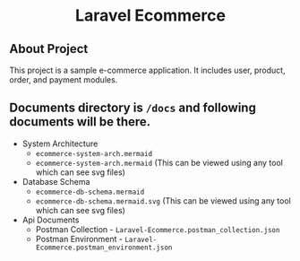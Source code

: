 <h1 align="center">Laravel Ecommerce</h1>

## About Project

This project is a sample e-commerce application. It includes user, product, order, and payment modules.

## Documents directory is `/docs` and following documents will be there.

-   System Architecture
    -   `ecommerce-system-arch.mermaid`
    -   `ecommerce-system-arch.mermaid` (This can be viewed using any tool which can see svg files)
-   Database Schema
    -   `ecommerce-db-schema.mermaid`
    -   `ecommerce-db-schema.mermaid.svg` (This can be viewed using any tool which can see svg files)
-   Api Documents
    -   Postman Collection - `Laravel-Ecommerce.postman_collection.json`
    -   Postman Environment - `Laravel-Ecommerce.postman_environment.json`
